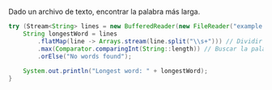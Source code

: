 Dado un archivo de texto, encontrar la palabra más larga.
``` Java
try (Stream<String> lines = new BufferedReader(new FileReader("example.txt")).lines()) {
	String longestWord = lines 
		.flatMap(line -> Arrays.stream(line.split("\\s+"))) // Dividir líneas en palabras 
		.max(Comparator.comparingInt(String::length)) // Buscar la palabra más larga 
		.orElse("No words found"); 
		
	System.out.println("Longest word: " + longestWord); 
}
```
